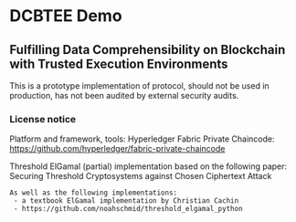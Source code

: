


# DCBTEE Demo

## Fulfilling Data Comprehensibility on Blockchain with Trusted Execution Environments

This is a prototype implementation of protocol, should not be used in production, has not been audited by external security audits.


### License notice

Platform and framework, tools:
Hyperledger Fabric Private Chaincode: https://github.com/hyperledger/fabric-private-chaincode

Threshold ElGamal (partial) implementation based on the following paper:
    Securing Threshold Cryptosystems against Chosen Ciphertext Attack

    As well as the following implementations:
     - a textbook ElGamal implementation by Christian Cachin
     - https://github.com/noahschmid/threshold_elgamal_python
